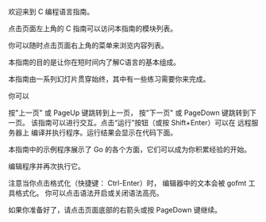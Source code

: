 欢迎来到 C 编程语言指南。

点击页面左上角的 C 指南可以访问本指南的模块列表。

你可以随时点击页面右上角的菜单来浏览内容列表。

本指南的目的是让你在短时间内了解C语言的基本组成。

本指南由一系列幻灯片贯穿始终，其中有一些练习需要你来完成。

你可以

按"上一页" 或 PageUp 键跳转到上一页，
按"下一页" 或 PageDown 键跳转到下一页。
该指南可以进行交互。点击“运行”按钮（或按 Shift+Enter）可以在 远程服务器上 编译并执行程序。运行结果会显示在代码下面。

本指南中的示例程序展示了 Go 的各个方面，它们可以成为你积累经验的开始。

编辑程序并再次执行它。

注意当你点击格式化（快捷键： Ctrl-Enter）时， 编辑器中的文本会被 gofmt 工具格式化。 你可以点击语法开启或关闭语法高亮。

如果你准备好了，请点击页面底部的右箭头或按 PageDown 键继续。
